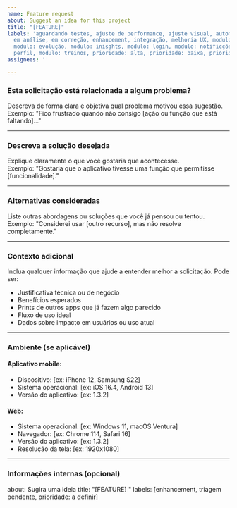 ```yaml
---
name: Feature request
about: Suggest an idea for this project
title: "[FEATURE]"
labels: 'aguardando testes, ajuste de performance, ajuste visual, automação, corrigido,
  em análise, em correção, enhancement, integração, melhoria UX, modulo: cadastro,
  modulo: evolução, modulo: inisghts, modulo: login, modulo: notificções, modulo:
  perfil, modulo: treinos, prioridade: alta, prioridade: baixa, prioridade: média'
assignees: ''

---
```


### Esta solicitação está relacionada a algum problema?
Descreva de forma clara e objetiva qual problema motivou essa sugestão.  
Exemplo: "Fico frustrado quando não consigo [ação ou função que está faltando]..."

---

### Descreva a solução desejada
Explique claramente o que você gostaria que acontecesse.  
Exemplo: "Gostaria que o aplicativo tivesse uma função que permitisse [funcionalidade]."

---

### Alternativas consideradas
Liste outras abordagens ou soluções que você já pensou ou tentou.  
Exemplo: "Considerei usar [outro recurso], mas não resolve completamente."

---

### Contexto adicional
Inclua qualquer informação que ajude a entender melhor a solicitação. Pode ser:

- Justificativa técnica ou de negócio
- Benefícios esperados
- Prints de outros apps que já fazem algo parecido
- Fluxo de uso ideal
- Dados sobre impacto em usuários ou uso atual

---

### Ambiente (se aplicável)

#### Aplicativo mobile:
- Dispositivo: [ex: iPhone 12, Samsung S22]
- Sistema operacional: [ex: iOS 16.4, Android 13]
- Versão do aplicativo: [ex: 1.3.2]

#### Web:
- Sistema operacional: [ex: Windows 11, macOS Ventura]
- Navegador: [ex: Chrome 114, Safari 16]
- Versão do aplicativo: [ex: 1.3.2]
- Resolução da tela: [ex: 1920x1080]

---

### Informações internas (opcional)
about: Sugira uma ideia
title: "[FEATURE] "
labels: [enhancement, triagem pendente, prioridade: a definir]
